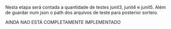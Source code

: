 Nesta etapa será contada a quantidade de testes junit3, junit4 e junit5. Além de guardar num json o path dos arquivos de teste para posterior sorteio.

AINDA NAO ESTÁ COMPLETAMENTE IMPLEMENTADO